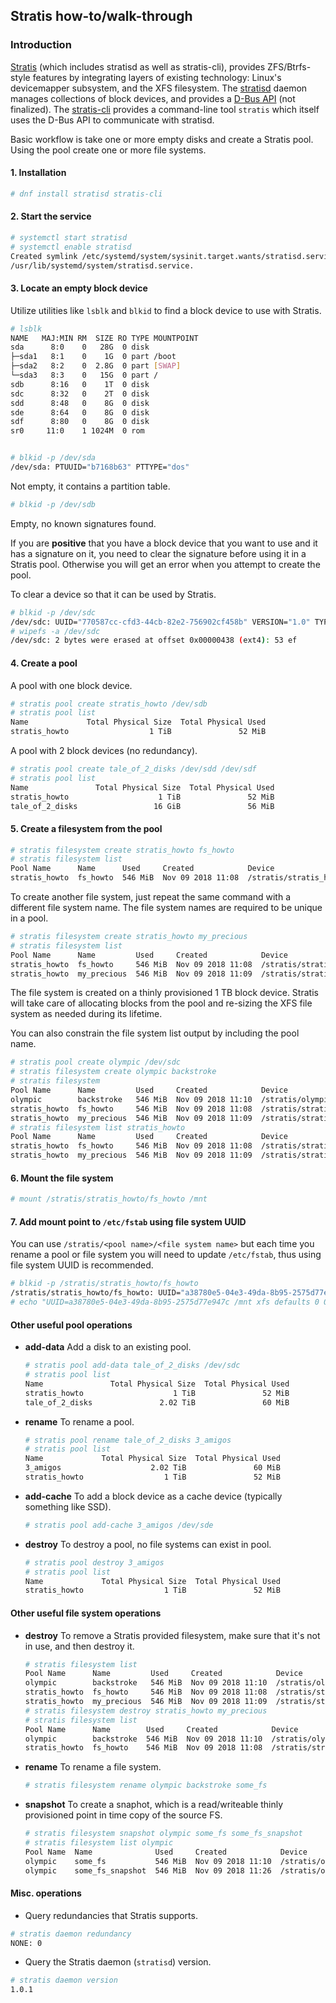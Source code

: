 ## Stratis how-to/walk-through ##


### Introduction ###

[Stratis](https://github.com/stratis-storage)
(which includes stratisd as well as stratis-cli), provides ZFS/Btrfs-style
features by integrating layers of existing technology: Linux's devicemapper
subsystem, and the XFS filesystem.  The [stratisd](https://github.com/stratis-storage/stratisd)
daemon manages collections of block devices, and provides a
[D-Bus API](https://stratis-storage.github.io/DBusAPIReference.pdf)
(not finalized).  The [stratis-cli](https://github.com/stratis-storage/stratis-cli)
provides a command-line tool `stratis` which itself uses the D-Bus API to
communicate with stratisd.

Basic workflow is take one or more empty disks and create a Stratis pool.  Using
the pool create one or more file systems.

#### 1. Installation ####

```bash
# dnf install stratisd stratis-cli
```

#### 2. Start the service ####

```bash
# systemctl start stratisd
# systemctl enable stratisd
Created symlink /etc/systemd/system/sysinit.target.wants/stratisd.service →
/usr/lib/systemd/system/stratisd.service.
```

#### 3. Locate an empty block device ####

Utilize utilities like `lsblk` and `blkid` to find a block device to use
with Stratis.

```bash
# lsblk
NAME   MAJ:MIN RM  SIZE RO TYPE MOUNTPOINT
sda      8:0    0   28G  0 disk
├─sda1   8:1    0    1G  0 part /boot
├─sda2   8:2    0  2.8G  0 part [SWAP]
└─sda3   8:3    0   15G  0 part /
sdb      8:16   0    1T  0 disk
sdc      8:32   0    2T  0 disk
sdd      8:48   0    8G  0 disk
sde      8:64   0    8G  0 disk
sdf      8:80   0    8G  0 disk
sr0     11:0    1 1024M  0 rom


# blkid -p /dev/sda
/dev/sda: PTUUID="b7168b63" PTTYPE="dos"

```
Not empty, it contains a partition table.

```bash
# blkid -p /dev/sdb
```
Empty, no known signatures found.

If you are **positive** that you have a
block device that you want to use and it has a signature on it, you need
to clear the signature before using it in a Stratis pool.  Otherwise you
will get an error when you attempt to create the pool.

To clear a device so that it can be used by Stratis.

```bash
# blkid -p /dev/sdc
/dev/sdc: UUID="770587cc-cfd3-44cb-82e2-756902cf458b" VERSION="1.0" TYPE="ext4" USAGE="filesystem"
# wipefs -a /dev/sdc
/dev/sdc: 2 bytes were erased at offset 0x00000438 (ext4): 53 ef
```

#### 4. Create a pool ####

A pool with one block device.

```bash
# stratis pool create stratis_howto /dev/sdb
# stratis pool list
Name             Total Physical Size  Total Physical Used
stratis_howto                  1 TiB               52 MiB
```

A pool with 2 block devices (no redundancy).
```bash
# stratis pool create tale_of_2_disks /dev/sdd /dev/sdf
# stratis pool list
Name               Total Physical Size  Total Physical Used
stratis_howto                    1 TiB               52 MiB
tale_of_2_disks                 16 GiB               56 MiB
```

#### 5. Create a filesystem from the pool ####

```bash
# stratis filesystem create stratis_howto fs_howto
# stratis filesystem list
Pool Name      Name      Used     Created            Device
stratis_howto  fs_howto  546 MiB  Nov 09 2018 11:08  /stratis/stratis_howto/fs_howto
```

To create another file system, just repeat the same command with a different
file system name.  The file system names are required to be unique in a pool.

```bash
# stratis filesystem create stratis_howto my_precious
# stratis filesystem list
Pool Name      Name         Used     Created            Device
stratis_howto  fs_howto     546 MiB  Nov 09 2018 11:08  /stratis/stratis_howto/fs_howto
stratis_howto  my_precious  546 MiB  Nov 09 2018 11:09  /stratis/stratis_howto/my_precious
```

The file system is created on a thinly provisioned 1 TB block device.  Stratis will
take care of allocating blocks from the pool and re-sizing the XFS file system as
needed during its lifetime.

You can also constrain the file system list output by including the pool name.
```bash
# stratis pool create olympic /dev/sdc
# stratis filesystem create olympic backstroke
# stratis filesystem
Pool Name      Name         Used     Created            Device
olympic        backstroke   546 MiB  Nov 09 2018 11:10  /stratis/olympic/backstroke
stratis_howto  fs_howto     546 MiB  Nov 09 2018 11:08  /stratis/stratis_howto/fs_howto
stratis_howto  my_precious  546 MiB  Nov 09 2018 11:09  /stratis/stratis_howto/my_precious
# stratis filesystem list stratis_howto
Pool Name      Name         Used     Created            Device
stratis_howto  fs_howto     546 MiB  Nov 09 2018 11:08  /stratis/stratis_howto/fs_howto
stratis_howto  my_precious  546 MiB  Nov 09 2018 11:09  /stratis/stratis_howto/my_precious
```

#### 6. Mount the file system ####

```bash
# mount /stratis/stratis_howto/fs_howto /mnt
```

#### 7. Add mount point to `/etc/fstab` using file system UUID ####

You can use `/stratis/<pool name>/<file system name>` but each time you rename a
pool or file system you will need to update `/etc/fstab`, thus using file system
UUID is recommended.

```bash
# blkid -p /stratis/stratis_howto/fs_howto
/stratis/stratis_howto/fs_howto: UUID="a38780e5-04e3-49da-8b95-2575d77e947c" TYPE="xfs" USAGE="filesystem"
# echo "UUID=a38780e5-04e3-49da-8b95-2575d77e947c /mnt xfs defaults 0 0" >> /etc/fstab

```

#### Other useful pool operations ####
- **add-data** Add a disk to an existing pool.
    ```bash
    # stratis pool add-data tale_of_2_disks /dev/sdc
    # stratis pool list
    Name               Total Physical Size  Total Physical Used
    stratis_howto                    1 TiB               52 MiB
    tale_of_2_disks               2.02 TiB               60 MiB
    ```

- **rename** To rename a pool.
    ```bash
    # stratis pool rename tale_of_2_disks 3_amigos
    # stratis pool list
    Name             Total Physical Size  Total Physical Used
    3_amigos                    2.02 TiB               60 MiB
    stratis_howto                  1 TiB               52 MiB
    ```

- **add-cache** To add a block device as a cache device (typically something like SSD).
    ```bash
    # stratis pool add-cache 3_amigos /dev/sde
    ```

- **destroy** To destroy a pool, no file systems can exist in pool.

    ```bash
    # stratis pool destroy 3_amigos
    # stratis pool list
    Name             Total Physical Size  Total Physical Used
    stratis_howto                  1 TiB               52 MiB
    ```

#### Other useful file system operations ####

- **destroy** To remove a Stratis provided filesystem, make sure that it's not
in use, and then destroy it.

    ```bash
    # stratis filesystem list
    Pool Name      Name         Used     Created            Device
    olympic        backstroke   546 MiB  Nov 09 2018 11:10  /stratis/olympic/backstroke
    stratis_howto  fs_howto     546 MiB  Nov 09 2018 11:08  /stratis/stratis_howto/fs_howto
    stratis_howto  my_precious  546 MiB  Nov 09 2018 11:09  /stratis/stratis_howto/my_precious
    # stratis filesystem destroy stratis_howto my_precious
    # stratis filesystem list
    Pool Name      Name        Used     Created            Device
    olympic        backstroke  546 MiB  Nov 09 2018 11:10  /stratis/olympic/backstroke
    stratis_howto  fs_howto    546 MiB  Nov 09 2018 11:08  /stratis/stratis_howto/fs_howto
    ```
- **rename** To rename a file system.

    ```bash
    # stratis filesystem rename olympic backstroke some_fs
    ```

- **snapshot** To create a snaphot, which is a read/writeable thinly
  provisioned point in time copy of the source FS.

  ```bash
  # stratis filesystem snapshot olympic some_fs some_fs_snapshot
  # stratis filesystem list olympic
  Pool Name  Name              Used     Created            Device
  olympic    some_fs           546 MiB  Nov 09 2018 11:10  /stratis/olympic/some_fs
  olympic    some_fs_snapshot  546 MiB  Nov 09 2018 11:26  /stratis/olympic/some_fs_snapshot
  ```

#### Misc. operations ####
- Query redundancies that Stratis supports.
```bash
# stratis daemon redundancy
NONE: 0
```
- Query the Stratis daemon (`stratisd`) version.
```bash
# stratis daemon version
1.0.1
```
